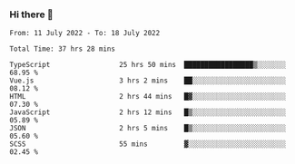 ### Hi there 👋

<!--
**siaikin/siaikin** is a ✨ _special_ ✨ repository because its `README.md` (this file) appears on your GitHub profile.

Here are some ideas to get you started:

- 🔭 I’m currently working on ...
- 🌱 I’m currently learning ...
- 👯 I’m looking to collaborate on ...
- 🤔 I’m looking for help with ...
- 💬 Ask me about ...
- 📫 How to reach me: ...
- 😄 Pronouns: ...
- ⚡ Fun fact: ...
-->

<!--START_SECTION:waka-->

```text
From: 11 July 2022 - To: 18 July 2022

Total Time: 37 hrs 28 mins

TypeScript                 25 hrs 50 mins  █████████████████▒░░░░░░░   68.95 %
Vue.js                     3 hrs 2 mins    ██░░░░░░░░░░░░░░░░░░░░░░░   08.12 %
HTML                       2 hrs 44 mins   █▓░░░░░░░░░░░░░░░░░░░░░░░   07.30 %
JavaScript                 2 hrs 12 mins   █▒░░░░░░░░░░░░░░░░░░░░░░░   05.89 %
JSON                       2 hrs 5 mins    █▒░░░░░░░░░░░░░░░░░░░░░░░   05.60 %
SCSS                       55 mins         ▓░░░░░░░░░░░░░░░░░░░░░░░░   02.45 %
```

<!--END_SECTION:waka-->
